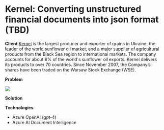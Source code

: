 # Kernel: Converting unstructured financial documents into json format (TBD)

**Client**
[Kernel](https://www.kernel.ua/) is the largest producer and exporter of grains in Ukraine, the leader of the world sunflower oil market, and a major supplier of agricultural products from the Black Sea region to international markets. The company accounts for about 8% of the world's sunflower oil exports. Kernel delivers its products to over 70 countries. Since November 2007, the Company’s shares have been traded on the Warsaw Stock Exchange (WSE).

**Problem**

![](https://devrain.blob.core.windows.net/cases/Kernel_Doc_Int.png)

**Solution**

**Technologies**
*   Azure OpenAI (gpt-4)
*   Azure AI Document Intelligence
